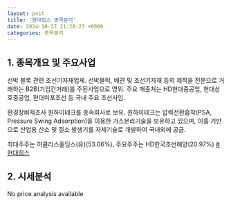 ```yaml
---
layout: post
title: '현대힘스 종목분석'
date: 2024-10-27 21:20:23 +0900
categories: 종목분석
---
```


## 1. 종목개요 및 주요사업

선박 블록 관련 조선기자재업체. 선박블럭, 배관 및 조선기자재 등의 제작을 전문으로 거래하는 B2B(기업간거래)를 주된사업으로 영위. 주요 매출처는 HD현대중공업, 현대삼호중공업, 현대미포조선 등 국내 주요 조선사임.

환경장비제조사 원하이테크를 종속회사로 보유. 원하이테크는 압력전환흡착(PSA, Pressure Swing Adsorption)을 이용한 가스분리기술을 보유하고 있으며, 이를 기반으로 산업용 산소 및 질소 발생기를 자체기술로 개발하여 국내외에 공급.

최대주주는 허큘리스홀딩스(유)(53.06%), 주요주주는 HD한국조선해양(20.97%)
[#현대힘스](#)

## 2. 시세분석

No price analysis available

